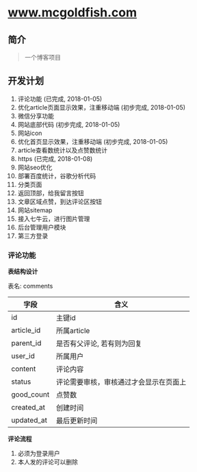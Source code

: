 # www.mcgoldfish.com

## 简介
> 一个博客项目

## 开发计划
1. 评论功能 (已完成, 2018-01-05)
2. 优化article页面显示效果，注重移动端 (初步完成, 2018-01-05)
3. 微信分享功能
4. 网站底部代码  (初步完成, 2018-01-05)
5. 网站icon
6. 优化首页显示效果，注重移动端 (初步完成, 2018-01-05)
7. article查看数统计以及点赞数统计
8. https (已完成, 2018-01-08)
9. 网站seo优化
10. 部署百度统计，谷歌分析代码
11. 分类页面
12. 返回顶部，给我留言按钮
13. 文章区域点赞，到达评论区按钮
14. 网站sitemap
15. 接入七牛云，进行图片管理
16. 后台管理用户模块
17. 第三方登录

### 评论功能

**表结构设计**

表名: comments

字段 | 含义
---|---
id | 主键id
article_id | 所属article
parent_id | 是否有父评论, 若有则为回复
user_id |  所属用户
content | 评论内容
status  | 评论需要审核，审核通过才会显示在页面上
good_count | 点赞数
created_at | 创建时间
updated_at | 最后更新时间

**评论流程**
1. 必须为登录用户
2. 本人发的评论可以删除


